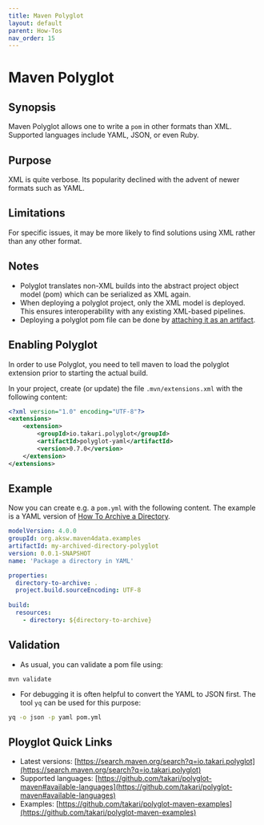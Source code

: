 ```yaml
---
title: Maven Polyglot
layout: default
parent: How-Tos
nav_order: 15
---
```


# Maven Polyglot


## Synopsis

Maven Polyglot allows one to write a `pom` in other formats than XML.
Supported languages include YAML, JSON, or even Ruby.

## Purpose

XML is quite verbose. Its popularity declined with the advent of newer formats such as YAML.

## Limitations

For specific issues, it may be more likely to find solutions using XML rather than any other format.

## Notes

* Polyglot translates non-XML builds into the abstract project object model (pom) which can be serialized as XML again.
* When deploying a polyglot project, only the XML model is deployed. This ensures interoperability with any existing
XML-based pipelines.
* Deploying a polyglot pom file can be done by [attaching it as an artifact](attaching-artifacts.md).

## Enabling Polyglot

In order to use Polyglot, you need to tell maven to load the polyglot extension prior to starting the actual build.

In your project, create (or update) the file `.mvn/extensions.xml` with the following content:
```xml
<?xml version="1.0" encoding="UTF-8"?>
<extensions>
    <extension>
        <groupId>io.takari.polyglot</groupId>
        <artifactId>polyglot-yaml</artifactId>
        <version>0.7.0</version>
    </extension>
</extensions>
```

## Example

Now you can create e.g. a `pom.yml` with the following content.
The example is a YAML version of [How To Archive a Directory](archive-a-directory.md).

```yml
modelVersion: 4.0.0
groupId: org.aksw.maven4data.examples
artifactId: my-archived-directory-polyglot
version: 0.0.1-SNAPSHOT
name: 'Package a directory in YAML'

properties:
  directory-to-archive: .
  project.build.sourceEncoding: UTF-8
  
build:
  resources:
    - directory: ${directory-to-archive}
```

## Validation

* As usual, you can validate a pom file using:

```
mvn validate
```

* For debugging it is often helpful to convert the YAML to JSON first. The tool `yq` can be used for this purpose:

```bash
yq -o json -p yaml pom.yml
```

## Ployglot Quick Links

* Latest versions: [https://search.maven.org/search?q=io.takari.polyglot](https://search.maven.org/search?q=io.takari.polyglot)
* Supported languages: [https://github.com/takari/polyglot-maven#available-languages](https://github.com/takari/polyglot-maven#available-languages)
* Examples: [https://github.com/takari/polyglot-maven-examples](https://github.com/takari/polyglot-maven-examples)


